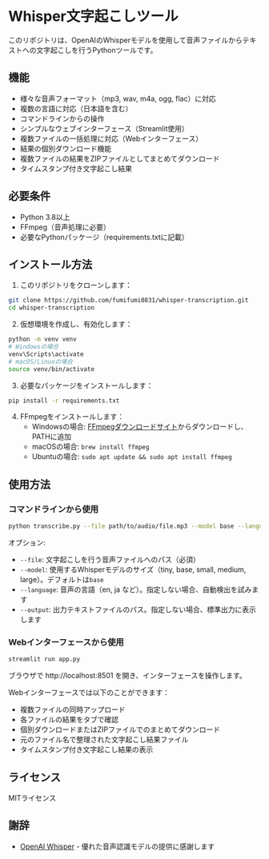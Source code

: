 # Whisper文字起こしツール

このリポジトリは、OpenAIのWhisperモデルを使用して音声ファイルからテキストへの文字起こしを行うPythonツールです。

## 機能

- 様々な音声フォーマット（mp3, wav, m4a, ogg, flac）に対応
- 複数の言語に対応（日本語を含む）
- コマンドラインからの操作
- シンプルなウェブインターフェース（Streamlit使用）
- 複数ファイルの一括処理に対応（Webインターフェース）
- 結果の個別ダウンロード機能
- 複数ファイルの結果をZIPファイルとしてまとめてダウンロード
- タイムスタンプ付き文字起こし結果

## 必要条件

- Python 3.8以上
- FFmpeg（音声処理に必要）
- 必要なPythonパッケージ（requirements.txtに記載）

## インストール方法

1. このリポジトリをクローンします：
```bash
git clone https://github.com/fumifumi0831/whisper-transcription.git
cd whisper-transcription
```

2. 仮想環境を作成し、有効化します：
```bash
python -m venv venv
# Windowsの場合
venv\Scripts\activate
# macOS/Linuxの場合
source venv/bin/activate
```

3. 必要なパッケージをインストールします：
```bash
pip install -r requirements.txt
```

4. FFmpegをインストールします：
   - Windowsの場合: [FFmpegダウンロードサイト](https://ffmpeg.org/download.html)からダウンロードし、PATHに追加
   - macOSの場合: `brew install ffmpeg`
   - Ubuntuの場合: `sudo apt update && sudo apt install ffmpeg`

## 使用方法

### コマンドラインから使用

```bash
python transcribe.py --file path/to/audio/file.mp3 --model base --language ja
```

オプション:
- `--file`: 文字起こしを行う音声ファイルへのパス（必須）
- `--model`: 使用するWhisperモデルのサイズ（tiny, base, small, medium, large）。デフォルトは`base`
- `--language`: 音声の言語（en, ja など）。指定しない場合、自動検出を試みます
- `--output`: 出力テキストファイルのパス。指定しない場合、標準出力に表示します

### Webインターフェースから使用

```bash
streamlit run app.py
```

ブラウザで http://localhost:8501 を開き、インターフェースを操作します。

Webインターフェースでは以下のことができます：
- 複数ファイルの同時アップロード
- 各ファイルの結果をタブで確認
- 個別ダウンロードまたはZIPファイルでのまとめてダウンロード
- 元のファイル名で整理された文字起こし結果ファイル
- タイムスタンプ付き文字起こし結果の表示

## ライセンス

MITライセンス

## 謝辞

- [OpenAI Whisper](https://github.com/openai/whisper) - 優れた音声認識モデルの提供に感謝します
